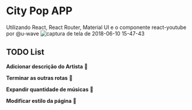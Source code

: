 # City Pop APP
Utilizando React, React Router, Material UI e o componente react-youtube por @u-wave
![captura de tela de 2018-06-10 15-47-43](https://user-images.githubusercontent.com/30444471/41205227-ad1410c6-6cc5-11e8-8d93-3af24968a086.png)

## TODO List

**Adicionar descrição do Artista** :red_circle:

**Terminar as outras rotas** :red_circle:

**Expandir quantidade de músicas** :red_circle:

**Modificar estilo da página** :red_circle:
